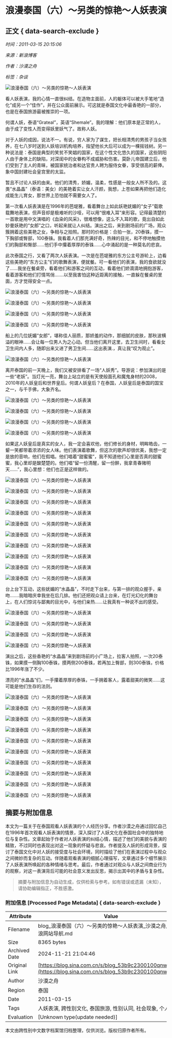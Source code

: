 # 浪漫泰国（六）～另类的惊艳～人妖表演

## 正文 { data-search-exclude }


*时间：2011-03-15 20:15:06*

*来源：新浪博客*

*作者：沙漠之舟*

*标签：杂谈*

![浪漫泰国（六）～另类的惊艳～人妖表演](http://s12.sinaimg.cn/middle/53b9c230h9e846c1ab2bb&690)

看人妖表演，我的心情一直很纠结。在造物主面前，人的躯体可以被大手笔地“造化”成另一个“佳作”，并在公众面前展示。可这就是泰国文化中最香艳的一部分，也是在泰国旅游最被推崇的一项。

何谓人妖，泰语“Grateal”，英语“Shemale”。我的理解：他们原本是正常的人，由于成了变性人而变得妖里妖气了。故称人妖。

对于人妖的成因，说法不一。有说，穷人家为了谋生，把长相清秀的男孩子当女孩养，在七八岁时送到人妖培训机构培养，指望他长大后可以成为一棵摇钱树。另一种说法是：泰国是典型的笑贫不笑娼的国家，在这个性文化悠久的国家，这些阴阳人由于身体上的缺陷，对深闺中的女眷构不成威胁和伤害。莫卧儿帝国建立后，他们受到了主人的青睐，被国家统治者和达官贵人聘为服侍女眷，享受很高的薪俸。象中国封建社会皇宫里的太监。

暂且不讨论人妖的由来。他们的清秀，娇媚，温柔，性感是一般女人所不及的。这类“水晶晶”（泰语：美女）的美艳着实让女人汗颜，我想，上苍如果再把他们造化成能生儿育女，那世界上恐怕就不需要女人了。

第一次看人妖表演是在1996年的芭堤雅，看着舞台上如此妖艳妩媚的“女子”载歌载舞地表演，但声音却是极难听的沙哑，可以用“很难入耳”来形容。记得最清楚的一首歌是用中文演唱的《血染的风采》，很难想像，这么不入耳的歌，竟出自如此妙曼妖艳的“女郎”之口，听起来就让人纠结。演出之后，来到剧场前的广场，观众簇拥着这些美艳之女，争相与之拍照。那时的价格是：合拍一张，20泰铢，摸一下胸部或臀部，100泰铢。我看着人们那充满好奇，热辣的目光，和不停地触摸他们的胸部和臀部......他们手中攥着厚厚的泰铢......心中涌起的是一种莫名的悲哀。

此次泰国之行，又看了两次人妖表演。一次是在芭堤雅的东方公主号游轮上，边看这些美艳的“东方公主”们的歌舞表演，便就餐。可一看他们的表演，我的食欲就没了......我坐在餐桌旁，看着他们和游客之间的互动，看着他们娇滴滴地拥抱游客，看着游客和他们打情骂俏.......以至我害怕这种近距离的接触，一直躲在餐桌的里面，方才觉得安全一点。

![浪漫泰国（六）～另类的惊艳～人妖表演](http://s4.sinaimg.cn/bmiddle/53b9c230h9e847f361133&690)

![浪漫泰国（六）～另类的惊艳～人妖表演](http://s5.sinaimg.cn/bmiddle/53b9c230h9e84816aa9a4&690)

![浪漫泰国（六）～另类的惊艳～人妖表演](http://s6.sinaimg.cn/bmiddle/53b9c230h9e848437e025&690)

![浪漫泰国（六）～另类的惊艳～人妖表演](http://s3.sinaimg.cn/bmiddle/53b9c230h9e8484fe2b52&690)

船上的几位妩媚“女郎”，堪称佳人丽质，那娇羞的动作，那细腻的皮肤，那秋波横溢的眼神......会让每一位男人为之心动。但当他们离开这里，去卫生间时，看看女卫生间内人多，随即出来又进了男卫生间......这出表演.，真让我“叹为观止”。

![浪漫泰国（六）～另类的惊艳～人妖表演](http://s2.sinaimg.cn/middle/53b9c230h9e84f6eec1e1&690)

离开泰国的前一天晚上，我们又被安排看了一场“人妖秀”。导游说：参加演出的是一些“老妖”。当灯光一亮，舞台上站立的是有天使般面孔和魔鬼身材的2008，2010年的人妖皇后和世界皇后。何谓人妖皇后？在泰国，人妖皇后是泰国的国宝之一，与千手佛，大象齐名。

![浪漫泰国（六）～另类的惊艳～人妖表演](http://s14.sinaimg.cn/orignal/53b9c230h9e8490bedffd)

![浪漫泰国（六）～另类的惊艳～人妖表演](http://s1.sinaimg.cn/orignal/53b9c230h9e8491ff6b70)

![浪漫泰国（六）～另类的惊艳～人妖表演](http://s12.sinaimg.cn/orignal/53b9c230h9e84936d99ab)

![浪漫泰国（六）～另类的惊艳～人妖表演](http://s15.sinaimg.cn/orignal/53b9c230h9e849518cdee)

如果这人妖皇后是真实的女人，我一定会喜欢他，他们修长的身材，明眸皓齿，一颦一笑都带着浓浓的女人味。他们表演着歌舞，但这次的歌声却很优美，我想一定是放的音响，他们在假唱。他们唱着“甜蜜蜜”，我不知道他们心里是否真的甜蜜蜜，我心里却是酸楚楚的。他们唱“留一份清醒，留一份醉，我拿青春赌明天......”，我心里想：他们也正是这样做的。

![浪漫泰国（六）～另类的惊艳～人妖表演](http://s9.sinaimg.cn/orignal/53b9c230h9e84a124a968)

![浪漫泰国（六）～另类的惊艳～人妖表演](http://s6.sinaimg.cn/orignal/53b9c230h9e84a292ce15)

![浪漫泰国（六）～另类的惊艳～人妖表演](http://s1.sinaimg.cn/orignal/53b9c230h9e84a4c771a0)

![浪漫泰国（六）～另类的惊艳～人妖表演](http://s7.sinaimg.cn/orignal/53b9c230h9e84a7579106)

![浪漫泰国（六）～另类的惊艳～人妖表演](http://s14.sinaimg.cn/orignal/53b9c230h9e84a8a73bed)

![浪漫泰国（六）～另类的惊艳～人妖表演](http://s4.sinaimg.cn/orignal/53b9c230h9e84aa24b14f)

![浪漫泰国（六）～另类的惊艳～人妖表演](http://s12.sinaimg.cn/orignal/53b9c230h9e84ab18de01)

![浪漫泰国（六）～另类的惊艳～人妖表演](http://s11.sinaimg.cn/orignal/53b9c230h9e84ace28dca)

![浪漫泰国（六）～另类的惊艳～人妖表演](http://s3.sinaimg.cn/orignal/53b9c230h9e84ae50c562)

![浪漫泰国（六）～另类的惊艳～人妖表演](http://s12.sinaimg.cn/orignal/53b9c230h9e84af172d4b)

台上台下互动，这些妩媚的“水晶晶”，不时走下台来，与第一排的观众握手，亲吻.......我暗暗庆幸我坐在后几排。他们还把观众请上台来，在灯光幻化的舞台上，在人们惊诧与鄙夷的目光中，与他们亲热......让我真有一种说不出的感受。

![浪漫泰国（六）～另类的惊艳～人妖表演](http://s14.sinaimg.cn/orignal/53b9c230h9e84c15a7d4d)

![浪漫泰国（六）～另类的惊艳～人妖表演](http://s2.sinaimg.cn/orignal/53b9c230h9e84c27c6551)

![浪漫泰国（六）～另类的惊艳～人妖表演](http://s13.sinaimg.cn/orignal/53b9c230h9e84c464b75c)

![浪漫泰国（六）～另类的惊艳～人妖表演](http://s15.sinaimg.cn/orignal/53b9c230h9e84c595e12e)

演出之后，这些香艳的“水晶晶”来到剧场前的小广场上，拉客人拍照，一次20泰铢，如果摸一侧胸100泰铢，摸两侧200泰铢，若再加上臀部，则300泰铢，价格比1996年涨了不少。

漂亮的“水晶晶”们，一手攥着厚厚的泰铢，一手拥着客人，露着甜美的微笑......这可能是他们生存的法则。

![浪漫泰国（六）～另类的惊艳～人妖表演](http://s16.sinaimg.cn/orignal/53b9c230h9e8516b925af)

![浪漫泰国（六）～另类的惊艳～人妖表演](http://s15.sinaimg.cn/orignal/53b9c230h9e851977228e)

![浪漫泰国（六）～另类的惊艳～人妖表演](http://s12.sinaimg.cn/orignal/53b9c230h9e851b6ea36b)

![浪漫泰国（六）～另类的惊艳～人妖表演](http://s4.sinaimg.cn/orignal/53b9c230h9e851de03f33)

![浪漫泰国（六）～另类的惊艳～人妖表演](http://s13.sinaimg.cn/orignal/53b9c230h9e8531fb2acc)

![浪漫泰国（六）～另类的惊艳～人妖表演](http://s7.sinaimg.cn/orignal/53b9c230h9e852d733246)

![浪漫泰国（六）～另类的惊艳～人妖表演](http://s16.sinaimg.cn/orignal/53b9c230h9e852145ea5f)

![浪漫泰国（六）～另类的惊艳～人妖表演](http://s15.sinaimg.cn/orignal/53b9c230h9e8563b9f1de)

![浪漫泰国（六）～另类的惊艳～人妖表演](http://s7.sinaimg.cn/orignal/53b9c230h9e856509b7e6)

![浪漫泰国（六）～另类的惊艳～人妖表演](http://s11.sinaimg.cn/orignal/53b9c230h9e8566967b0a)

## 摘要与附加信息

<!-- tcd_abstract -->
本文为一篇关于在泰国观看人妖表演的个人经历分享。作者沙漠之舟通过回忆自己在1996年首次观看人妖表演的情景，深入探讨了人妖文化在泰国社会中的独特地位与复杂性。文章起始于作者对人妖表演的纠结心情，描述了他们的美貌与表演的精致，不过同时也表现出对这一现象的怀疑与悲哀。作者提及人妖的形成背景，探讨了泰国文化中对人妖的接受度与社会环境，同时描绘了他们在表演过程中与观众之间微妙而复杂的互动。伴随着观看表演的细腻心理描写，文章通过多个细节展示了人妖表演所唤起的各种情绪与思考。最后，作者通过对观众与人妖之间商业行为的观察，对这一表演背后可能的社会意义发出反思，揭示出其中的矛盾与复杂性。
<!-- tcd_abstract_end -->

> 摘要与附加信息为自动生成，仅供检索与参考。如有错误或遗漏（未知），请协助编辑指正，不胜感激。

### 附加信息 [Processed Page Metadata] { data-search-exclude }

| Attribute       | Value                                  |
|-----------------|----------------------------------------|
| Filename        | blog_浪漫泰国（六）～另类的惊艳～人妖表演_沙漠之舟_-_新浪网站导航.md                             |
| Size            | 8365 bytes                           |
| Archived Date   | 2024-11-21 21:04:46                             |
| Original Link   | [https://blog.sina.com.cn/s/blog_53b9c2300100qnwn.html](https://blog.sina.com.cn/s/blog_53b9c2300100qnwn.html)                       |
| Author          | 沙漠之舟                               |
| Region          | 泰国                               |
| Date            | 2011-03-15                                 |
| Tags            | 人妖表演, 跨性别文化, 泰国旅游, 性别认同, 社会现象, 个人经历                                 |
| Evaluation            | [Unknown type(update needed)]                                 |
<!-- tcd_table_end -->

本文由跨性别中文数字档案馆归档整理，仅供浏览。版权归原作者所有。
